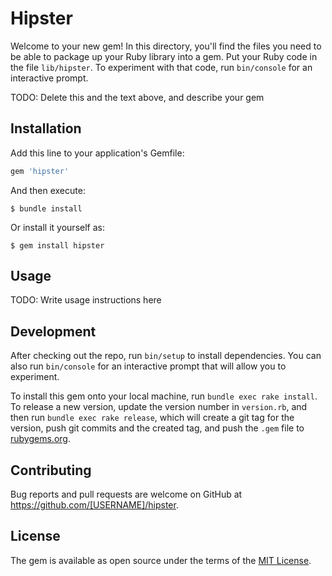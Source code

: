 # Hipster

Welcome to your new gem! In this directory, you'll find the files you need to be able to package up your Ruby library into a gem. Put your Ruby code in the file `lib/hipster`. To experiment with that code, run `bin/console` for an interactive prompt.

TODO: Delete this and the text above, and describe your gem

## Installation

Add this line to your application's Gemfile:

```ruby
gem 'hipster'
```

And then execute:

    $ bundle install

Or install it yourself as:

    $ gem install hipster

## Usage

TODO: Write usage instructions here

## Development

After checking out the repo, run `bin/setup` to install dependencies. You can also run `bin/console` for an interactive prompt that will allow you to experiment.

To install this gem onto your local machine, run `bundle exec rake install`. To release a new version, update the version number in `version.rb`, and then run `bundle exec rake release`, which will create a git tag for the version, push git commits and the created tag, and push the `.gem` file to [rubygems.org](https://rubygems.org).

## Contributing

Bug reports and pull requests are welcome on GitHub at https://github.com/[USERNAME]/hipster.

## License

The gem is available as open source under the terms of the [MIT License](https://opensource.org/licenses/MIT).
